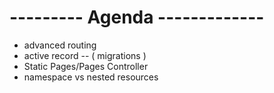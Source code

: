 # --------- Agenda -------------

- advanced routing
- active record  -- ( migrations )
- Static Pages/Pages Controller
- namespace vs nested resources